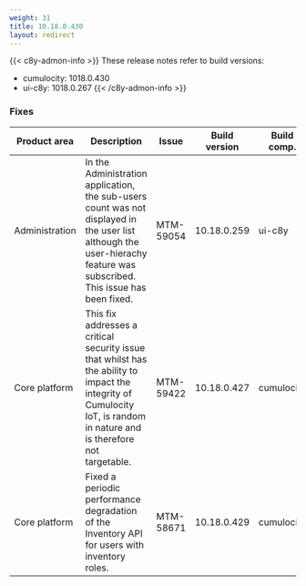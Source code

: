 ```yaml
---
weight: 31
title: 10.18.0.430
layout: redirect
---
```


{{< c8y-admon-info >}}
These release notes refer to build versions:
- cumulocity: 1018.0.430
- ui-c8y: 1018.0.267
{{< /c8y-admon-info >}}


### Fixes

<table>
<colgroup>
<col style="width: 15%;">
<col style="width:50%;">
<col style="width: 10%;">
<col style="width: 12%;">
<col style="width: 13%;">
</colgroup>
<thead><tr>
<th>
Product area</th>
<th>
Description</th>
<th>
Issue</th>
<th>
Build version</th>
<th>Build comp.</th>
</tr>
</thead><tbody>

<tr>
<td>Administration</td>
<td>In the Administration application,  the sub-users count was not displayed in the user list although the user-hierachy feature was subscribed. This issue has been fixed.</td>
<td>MTM-59054</td>
<td>10.18.0.259</td>
<td>ui-c8y</td>
</tr>

<tr>
<td>Core platform</td>
<td>This fix addresses a critical security issue that whilst has the ability to impact the integrity of Cumulocity IoT, is random in nature and is therefore not targetable.</td>
<td>MTM-59422</td>
<td>10.18.0.427</td>
<td>cumulocity</td>
</tr>

<tr>
<td>Core platform</td>
<td>Fixed a periodic performance degradation of the Inventory API for users with inventory roles.</td>
<td>MTM-58671</td>
<td>10.18.0.429</td>
<td>cumulocity</td>


</tbody></table>

